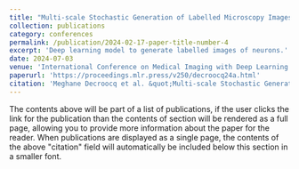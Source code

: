 ```yaml
---
title: "Multi-scale Stochastic Generation of Labelled Microscopy Images for Neuron Segmentation"
collection: publications
category: conferences
permalink: /publication/2024-02-17-paper-title-number-4
excerpt: 'Deep learning model to generate labelled images of neurons.'
date: 2024-07-03
venue: 'International Conference on Medical Imaging with Deep Learning 2024 (MIDL 2024)'
paperurl: 'https://proceedings.mlr.press/v250/decroocq24a.html'
citation: 'Meghane Decroocq et al. &quot;Multi-scale Stochastic Generation of Labelled Microscopy Images for Neuron Segmentation.&quot; <i>MIDL</i>. PMLR, 2024.'
---
```


The contents above will be part of a list of publications, if the user clicks the link for the publication than the contents of section will be rendered as a full page, allowing you to provide more information about the paper for the reader. When publications are displayed as a single page, the contents of the above "citation" field will automatically be included below this section in a smaller font.
